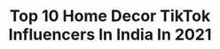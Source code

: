---
title: Top 10 Home Decor TikTok Influencers In India In 2021
description: >-
  Find top home decor TikTok influencers in India in 2021. Most popular hashtags: #homedecor #foryoupage #foryou #love.
platform: TikTok
hits: 21
text_top: Discover the most popular TikTok influencers on inBeat.
text_bottom: Our database holds 21 TikTok influencers like this in India for you to contact.
profiles:
  - username: "meghali082"
    fullname: >-
      Meghali tamuly 🥰
    bio: >-
      🇮🇳 ♥️Assam♥️ ♥️নমস্কাৰ 🙏♥️ 🏡Golaghat♥️ 👸8 June 🎂
    location: "India"
    followers: 2789
    engagement: 941
    commentsToLikes: 0.055225
    id: ckav6tbgkdooe0j23s0sp94o7
    verified: false
    hashtags: "#tiktokindia, #embroidery, #homedecor, #mycraft"
  - username: "kathus2004"
    fullname: >-
      athulyasramesh10 
    bio: >-
      Follow me on insta Dance and music lover♥️ NeEd YoUr SuPpoRt GuYzz
    location: "India"
    followers: 7030
    engagement: 1254
    commentsToLikes: 0.013405
    id: ckbkrj1r8m9ea0j232igw51zy
    verified: false
    hashtags: "#foryourpage, #lifebuoykarona, #comedy, #homedecor"
  - username: "sonali.ilyyyyyy"
    fullname: >-
      Sonali❤ Singh❤
    bio: >-
      ab youtube or insta bhi p bhi aaplog follow kr do 😊🙏
    location: "India"
    followers: 1300000
    engagement: 676
    commentsToLikes: 0.010589
    id: ckbf219f2oj7d0j23a4s398au
    verified: false
    hashtags: "#craft, #sonali04, #missustreetfood, #foryoupage"
  - username: "aneshascreativecorner"
    fullname: >-
      ANESHA✍️🌱🎨🖌️🧵🧶✂
    bio: >-
      Artist🖌 I 💖my life.my you tube channel✍️Anesha's creative corner👇 subscribe
    location: "India"
    followers: 10700
    engagement: 313
    commentsToLikes: 0.013396
    id: ckb9hdrzt706a0j23v0kjd8km
    verified: false
    hashtags: "#craft, #artlover, #stone, #papercraft"
  - username: "chandnisdiydecor"
    fullname: >-
      chandnisdiydecor
    bio: >-
      Welcome to Chandni's DIY Decor Simple and affordable DIY and home decor videos.
    location: "India"
    followers: 49000
    engagement: 565
    commentsToLikes: 0.004042
    id: ckbqwkqu2gued0j234e1iv0ij
    verified: false
    hashtags: "#tiktok, #edutokmotivation, #cddecor, #crafts"
  - username: "monashwilove"
    fullname: >-
      Mona Ashwini
    bio: >-
      🇮🇳 Owner of Handmade Cards Monashwi Let’s talk on Insta click 👇🏻Craftlover
    location: "India"
    followers: 36000
    engagement: 361
    commentsToLikes: 0.012425
    id: cka0lplfkry0r0i7823ofurzg
    verified: false
    hashtags: "#funnyvideos, #comedyvideo, #trending, #homedecorideas"
  - username: "pta_nhi_kon"
    fullname: >-
      Davinder
    bio: >-
      🌿#ptn_art🌿 🌿Art/craft🌿 🌿Thanks for supporting!🌿 🌿Instagram+YouTube👆🏻🌿
    location: "India"
    followers: 201900
    engagement: 697
    commentsToLikes: 0.002986
    id: ckav37xk69jqe0j23dmmm0qbp
    verified: false
    hashtags: "#trending, #love, #homedecor, #ptn"
  - username: "jesssonii0920"
    fullname: >-
      soni..jess
    bio: >-
      for crafty pics visit insta id- ghani_hub Grandmaa.Family.Lover.Art n craft.
    location: "India"
    followers: 37200
    engagement: 368
    commentsToLikes: 0.006063
    id: ck9n4tx8v5jhi0j78f9abs9ll
    verified: false
    hashtags: "#crafty, #homedecor, #recycling, #handmade"
  - username: "artkala4u"
    fullname: >-
      artkala4u
    bio: >-
      Welcome to the World Of Innovation 🎨
    location: "India"
    followers: 439300
    engagement: 277
    commentsToLikes: 0.002282
    id: ck81q81qtgos90j789g9jo5mw
    verified: true
    hashtags: "#cookies, #garden, #savetheworld, #homedecor"
  - username: "kichuu95"
    fullname: >-
      🌊🆃🅷🅰🅻🅰🆂🆂🅾🅿🅷🅸🅻🅴🌊
    bio: >-
      ° ARCHITECT ° ° 1995 edition ° ° Kollamkaari ° ° Thrissur 🐘🎇 Ishttam °
    location: "India"
    followers: 9806
    engagement: 4553
    commentsToLikes: 0.040934
    id: ckbw3n9z3x5sc0j23dn6blrh3
    verified: false
    hashtags: "#support, #foryoupage, #me, #foryou"
---